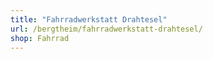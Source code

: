 ```yaml
---
title: "Fahrradwerkstatt Drahtesel"
url: /bergtheim/fahrradwerkstatt-drahtesel/
shop: Fahrrad
---
```

